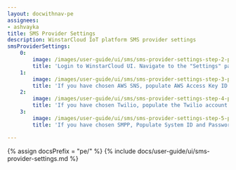 ```yaml
---
layout: docwithnav-pe
assignees:
- ashvayka
title: SMS Provider Settings
description: WinstarCloud IoT platform SMS provider settings
smsProviderSettings:
    0:
        image: /images/user-guide/ui/sms/sms-provider-settings-step-2-pe.png
        title: 'Login to WinstarCloud UI. Navigate to the "Settings" page. Now, go to the "Notificatons" tab. In this window, choose one of the available providers: AWS SNS Twilio or SMPP;'
    1:
        image: /images/user-guide/ui/sms/sms-provider-settings-step-3-pe.png
        title: 'If you have chosen AWS SNS, populate AWS Access Key ID and Secret access key. Click "Save" button;'
    2:
        image: /images/user-guide/ui/sms/sms-provider-settings-step-4-pe.png
        title: 'If you have chosen Twilio, populate the Twilio account SID and Token. Specify phone number that will be used as a "sender". Click "Save" button;'
    3:
        image: /images/user-guide/ui/sms/sms-provider-settings-step-5-pe.png
        title: 'If you have chosen SMPP, Populate System ID and Password. Specify SMPP version, SMPP host and port. Click "Save" button.'

---
```


{% assign docsPrefix = "pe/" %}
{% include docs/user-guide/ui/sms-provider-settings.md %}